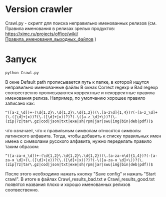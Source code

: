 # Version crawler

Crawl.py - скрипт для поиска неправильно именованных релизов (см. Правила именования в релизах зрелых продуктов: https://ximc.ru/projects/office/wiki/Правила_именования_выходных_файлов )

# Запуск

```
python Crawl.py
```
В окне Default path прописывается путь к папке, в которой ищутся неправильно именованные файлы
В окнах Correct regexp и Bad regexp соотвественно прописываются корректные и некорректные правила именования релиза.
Например, по умолчанию хорошее правило записано как: 
```
^([a-z_\d])+-(\d{1,2}\.\d{1,2}\.\d{1,2})(\.[a-z\d]{1,4})?(-[a-z_\d]+(\.([\d]+|x))?(\.([\d]+|x))?)?(-\([a-z_\d]+\))?(\.(zip|7z|tar\.gz|cod|json|txt|exe|sh|rpm|jar|swu|img|bin|deb|pdf))$
```
что означает, что к правильным символам относятся символы латинского алфавита. Тогда, чтобы добавить к списку правильных имен имена с символами русского алфавита, нужно переделать правило таким образом:
```
^([a-zа-я_\d])+-(\d{1,2}\.\d{1,2}\.\d{1,2})(\.[a-zа-я\d]{1,4})?(-[a-zа-я_\d]+(\.([\d]+|x))?(\.([\d]+|x))?)?(-\([a-zа-я_\d]+\))?(\.(zip|7z|tar\.gz|cod|json|txt|exe|sh|rpm|jar|swu|img|bin|deb|pdf))$
```
После этого необходимо нажать кнопку "Save config" и нажать "Start crawl".
В итоге в файлах Crawl_results_bad.txt и Crawl_results_good.txt появятся названия плохо и хорошо именованных релизов соотвественно.


